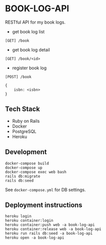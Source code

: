 # BOOK-LOG-API

RESTful API for my book logs.

- get book log list

```
[GET] /book
```

- get book log detail

```
[GET] /book/<id>
```

- register book log

```
[POST] /book

{
    isbn: <isbn>
}
```

## Tech Stack

- Ruby on Rails
- Docker
- PostgreSQL
- Heroku

## Development

```
docker-compose build
docker-compose up
docker-compose exec web bash
rails db:migrate
rails db:seed
```

See `docker-compose.yml` for DB settings.

## Deployment instructions

```
heroku login
heroku container:login
heroku container:push web -a book-log-api
heroku container:release web -a book-log-api
heroku run rails db:seed -a book-log-api
heroku open -a book-log-api
```
